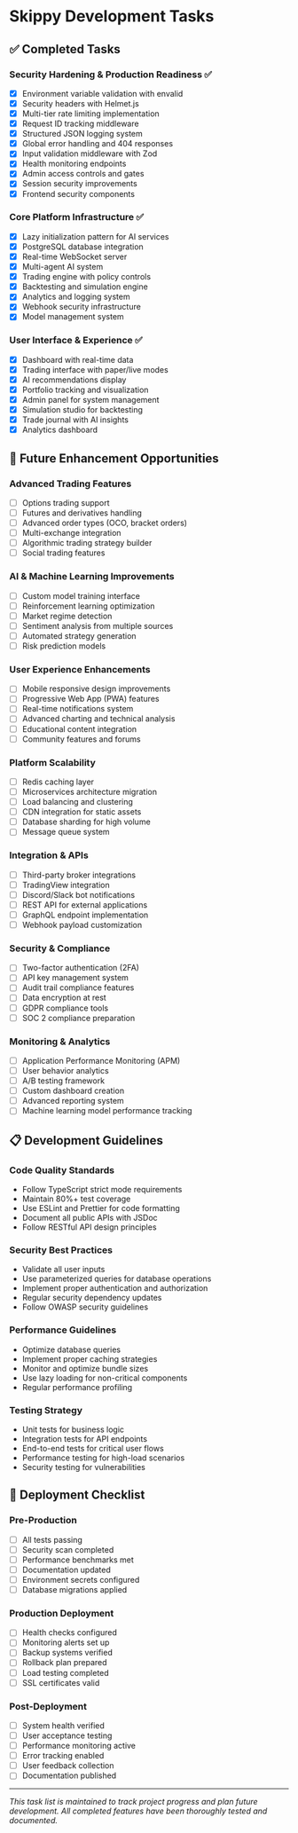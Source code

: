 # Skippy Development Tasks

## ✅ Completed Tasks

### Security Hardening & Production Readiness ✅
- [x] Environment variable validation with envalid
- [x] Security headers with Helmet.js
- [x] Multi-tier rate limiting implementation
- [x] Request ID tracking middleware
- [x] Structured JSON logging system
- [x] Global error handling and 404 responses
- [x] Input validation middleware with Zod
- [x] Health monitoring endpoints
- [x] Admin access controls and gates
- [x] Session security improvements
- [x] Frontend security components

### Core Platform Infrastructure ✅
- [x] Lazy initialization pattern for AI services
- [x] PostgreSQL database integration
- [x] Real-time WebSocket server
- [x] Multi-agent AI system
- [x] Trading engine with policy controls
- [x] Backtesting and simulation engine
- [x] Analytics and logging system
- [x] Webhook security infrastructure
- [x] Model management system

### User Interface & Experience ✅
- [x] Dashboard with real-time data
- [x] Trading interface with paper/live modes
- [x] AI recommendations display
- [x] Portfolio tracking and visualization
- [x] Admin panel for system management
- [x] Simulation studio for backtesting
- [x] Trade journal with AI insights
- [x] Analytics dashboard

## 🔄 Future Enhancement Opportunities

### Advanced Trading Features
- [ ] Options trading support
- [ ] Futures and derivatives handling
- [ ] Advanced order types (OCO, bracket orders)
- [ ] Multi-exchange integration
- [ ] Algorithmic trading strategy builder
- [ ] Social trading features

### AI & Machine Learning Improvements
- [ ] Custom model training interface
- [ ] Reinforcement learning optimization
- [ ] Market regime detection
- [ ] Sentiment analysis from multiple sources
- [ ] Automated strategy generation
- [ ] Risk prediction models

### User Experience Enhancements
- [ ] Mobile responsive design improvements
- [ ] Progressive Web App (PWA) features
- [ ] Real-time notifications system
- [ ] Advanced charting and technical analysis
- [ ] Educational content integration
- [ ] Community features and forums

### Platform Scalability
- [ ] Redis caching layer
- [ ] Microservices architecture migration
- [ ] Load balancing and clustering
- [ ] CDN integration for static assets
- [ ] Database sharding for high volume
- [ ] Message queue system

### Integration & APIs
- [ ] Third-party broker integrations
- [ ] TradingView integration
- [ ] Discord/Slack bot notifications
- [ ] REST API for external applications
- [ ] GraphQL endpoint implementation
- [ ] Webhook payload customization

### Security & Compliance
- [ ] Two-factor authentication (2FA)
- [ ] API key management system
- [ ] Audit trail compliance features
- [ ] Data encryption at rest
- [ ] GDPR compliance tools
- [ ] SOC 2 compliance preparation

### Monitoring & Analytics
- [ ] Application Performance Monitoring (APM)
- [ ] User behavior analytics
- [ ] A/B testing framework
- [ ] Custom dashboard creation
- [ ] Advanced reporting system
- [ ] Machine learning model performance tracking

## 📋 Development Guidelines

### Code Quality Standards
- Follow TypeScript strict mode requirements
- Maintain 80%+ test coverage
- Use ESLint and Prettier for code formatting
- Document all public APIs with JSDoc
- Follow RESTful API design principles

### Security Best Practices
- Validate all user inputs
- Use parameterized queries for database operations
- Implement proper authentication and authorization
- Regular security dependency updates
- Follow OWASP security guidelines

### Performance Guidelines
- Optimize database queries
- Implement proper caching strategies
- Monitor and optimize bundle sizes
- Use lazy loading for non-critical components
- Regular performance profiling

### Testing Strategy
- Unit tests for business logic
- Integration tests for API endpoints
- End-to-end tests for critical user flows
- Performance testing for high-load scenarios
- Security testing for vulnerabilities

## 🚀 Deployment Checklist

### Pre-Production
- [ ] All tests passing
- [ ] Security scan completed
- [ ] Performance benchmarks met
- [ ] Documentation updated
- [ ] Environment secrets configured
- [ ] Database migrations applied

### Production Deployment
- [ ] Health checks configured
- [ ] Monitoring alerts set up
- [ ] Backup systems verified
- [ ] Rollback plan prepared
- [ ] Load testing completed
- [ ] SSL certificates valid

### Post-Deployment
- [ ] System health verified
- [ ] User acceptance testing
- [ ] Performance monitoring active
- [ ] Error tracking enabled
- [ ] User feedback collection
- [ ] Documentation published

---

*This task list is maintained to track project progress and plan future development. All completed features have been thoroughly tested and documented.*
